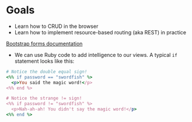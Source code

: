 # Goals

* Learn how to CRUD in the browser
* Learn how to implement resource-based routing (aka REST) in practice


[Bootstrap forms documentation](https://github.com/bootstrap-ruby/rails-bootstrap-forms)

* We can use Ruby code to add intelligence to our views.  A typical `if` statement looks like this:

``` ruby
# Notice the double equal sign!
<%% if password == "swordfish" %>
  <p>You said the magic word!</p>
<%% end %>

# Notice the strange != sign!
<%% if password != "swordfish" %>
  <p>Nah-ah-ah! You didn't say the magic word!</p>
<%% end %>
